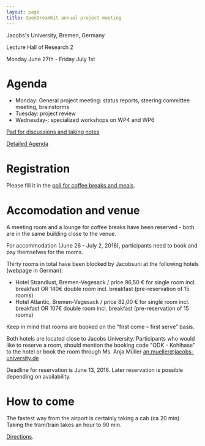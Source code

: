 ```yaml
---
layout: page
title: OpenDreamKit annual project meeting
---
```


Jacobs's University, Bremen, Germany

Lecture Hall of Research 2

Monday June 27th - Friday July 1st

# Agenda

- Monday: General project meeting:
  status reports, steering committee meeting, brainstorms
- Tuesday: project review
- Wednesday-: specialized workshops on WP4 and WP6

[Pad for discussions and taking notes](https://mensuel.framapad.org/p/BWEKoBS4jU)

[Detailed Agenda](agenda/)

# Registration

Please fill it in the [poll for coffee breaks and meals](https://framadate.org/UVLeP6qgpHinTuU2).

# Accomodation and venue

A meeting room and a lounge for coffee breaks have been reserved -
both are in the same building close to the venue.

For accommodation (June 26 - July 2, 2016), participants need to book
and pay themselves for the rooms.

Thirty rooms in total have been blocked by Jacobsuni at the following hotels (webpage in German):

- Hotel Strandlust, Bremen-Vegesack / price 96,50 € for single room incl. breakfast OR 140€ double room incl. breakfast (pre-reservation of 15 rooms)
- Hotel Atlantic, Bremen-Vegesack /  price 82,00 € for single room incl. breakfast OR 107€ double room incl. breakfast (pre-reservation of 15 rooms)

Keep in mind that rooms are booked on the "first come – first serve” basis.

Both hotels are located close to Jacobs University. Participants who would like to reserve a room, should mention the booking code "ODK - Kohlhase" to the hotel or book the room through Ms. Anja Müller an.mueller@jacobs-university.de

Deadline for reservation is June 13, 2016. Later reservation is possible depending on availability.

# How to come

The fastest way from the airport is certainly taking a cab (ca 20 min).
Taking the tram/train takes an hour to 90 min.

[Directions](http://www.jacobs-university.de/campus-map-directions).
